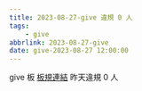 ```yaml
---
title: 2023-08-27-give 違規 0 人
tags:
    - give
abbrlink: 2023-08-27-give
date: give-2023-08-27 12:00:00
---
```

give 板 [板規連結](https://www.ptt.cc/bbs/give/M.1612495900.A.C32.html)
昨天違規 0 人
